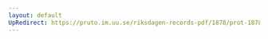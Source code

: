 ```yaml
---
layout: default
UpRedirect: https://pruto.im.uu.se/riksdagen-records-pdf/1878/prot-1878--ak--008/prot-1878--ak--008_003.pdf
---
```

